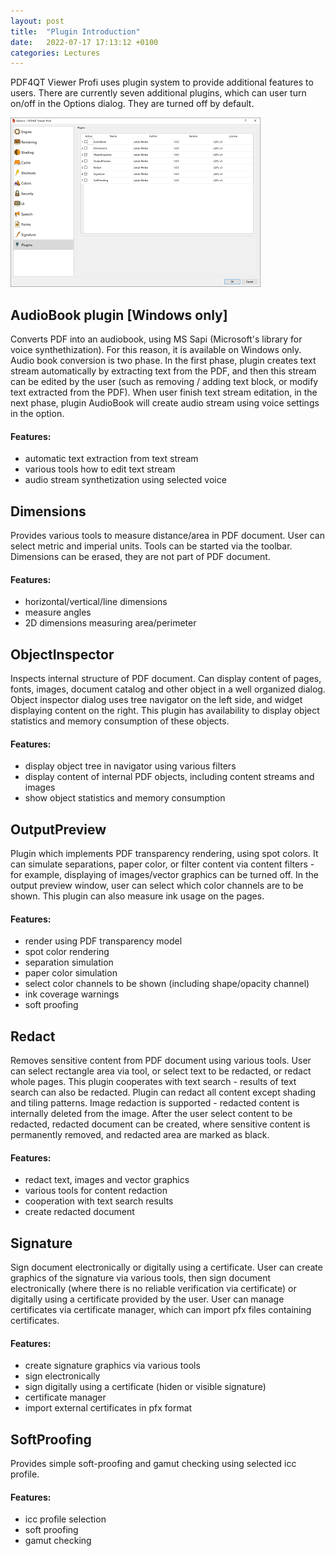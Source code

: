```yaml
---
layout: post
title:  "Plugin Introduction"
date:   2022-07-17 17:13:12 +0100
categories: Lectures
---
```


PDF4QT Viewer Profi uses plugin system to provide additional features to users. There are currently seven additional plugins, which can user turn on/off in the Options dialog. They are turned off by default.

<!-- more -->

<a class="bscreenshot-link" href="/assets/posts/04-options.png" data-lightbox="annot" data-title="Options dialog with a list of plugins."><img class="bscreenshot-image" src="/assets/posts/04-options-thumb.png" alt="Options dialog with a list of plugins." /></a>

## AudioBook plugin [Windows only]

Converts PDF into an audiobook, using MS Sapi (Microsoft's library for voice synthethization). For this reason, it is available on Windows only. Audio book conversion is two phase. In
the first phase, plugin creates text stream automatically by extracting text from the PDF, and then this stream can be edited by the user (such as removing / adding text block, or modify
text extracted from the PDF). When user finish text stream editation, in the next phase, plugin AudioBook will create audio stream using voice settings in the option.

#### Features:
- automatic text extraction from text stream
- various tools how to edit text stream
- audio stream synthetization using selected voice

## Dimensions
Provides various tools to measure distance/area in PDF document. User can select metric and imperial units. Tools can be started via the toolbar.
Dimensions can be erased, they are not part of PDF document.

#### Features:
- horizontal/vertical/line dimensions
- measure angles
- 2D dimensions measuring area/perimeter

## ObjectInspector

Inspects internal structure of PDF document. Can display content of pages, fonts, images, document catalog and other object in a well organized dialog. 
Object inspector dialog uses tree navigator on the left side, and widget displaying content on the right. This plugin has availability to display object
statistics and memory consumption of these objects.

#### Features:
- display object tree in navigator using various filters
- display content of internal PDF objects, including content streams and images
- show object statistics and memory consumption

## OutputPreview

Plugin which implements PDF transparency rendering, using spot colors. It can simulate separations, paper color, or filter content via content filters -
for example, displaying of images/vector graphics can be turned off. In the output preview window, user can select which color channels are to be shown.
This plugin can also measure ink usage on the pages.

#### Features:
- render using PDF transparency model
- spot color rendering
- separation simulation
- paper color simulation
- select color channels to be shown (including shape/opacity channel)
- ink coverage warnings
- soft proofing

## Redact
Removes sensitive content from PDF document using various tools. User can select rectangle area via tool, or select text to be redacted, or redact whole pages.
This plugin cooperates with text search - results of text search can also be redacted. Plugin can redact all content except shading and tiling patterns.
Image redaction is supported - redacted content is internally deleted from the image. After the user select content to be redacted, redacted document can
be created, where sensitive content is permanently removed, and redacted area are marked as black.

#### Features:
- redact text, images and vector graphics
- various tools for content redaction
- cooperation with text search results
- create redacted document

## Signature
Sign document electronically or digitally using a certificate. User can create graphics of the signature via various tools, then sign document electronically (where there
is no reliable verification via certificate) or digitally using a certificate provided by the user. User can manage certificates via certificate manager, which can import
pfx files containing certificates.

#### Features:
- create signature graphics via various tools
- sign electronically
- sign digitally using a certificate (hiden or visible signature)
- certificate manager
- import external certificates in pfx format

## SoftProofing
Provides simple soft-proofing and gamut checking using selected icc profile.

#### Features:
- icc profile selection
- soft proofing
- gamut checking

<script src="/lightbox2/js/lightbox-plus-jquery.js"></script>
